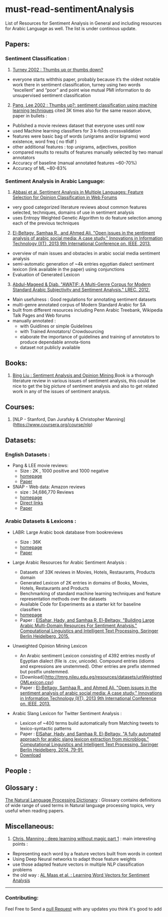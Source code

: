 # must-read-sentimentAnalysis
List of Resources for Sentiment Analysis in General and including resources for Arabic Language as well.
The list is under continous update.

## Papers:
### Sentiment Classification : 
1.  [Turney 2002 : Thumbs up or thumbs down?](http://dl.acm.org/citation.cfm?id=1073153)
  - everyone starts withthis paper, probably because it’s the oldest notable work there in sentiment classification,
  turney using two words “excellent” and “poor” and point wise mutual PMI information to do unsupervised sentiment classification 
2. [Pang, Lee 2002 : Thumbs up?: sentiment classification using machine learning techniques](http://dl.acm.org/citation.cfm?id=1118704)
cited 3K times also for the same reason above, paper in bullets : 
  - Published a movie reviews dataset that everyone uses until now 
  - used Machine learning classifiers for  3 k-folds crossvalidation
  - features were basic bag of words (unigrams and/or bigrams) word existence, word freq ( no tfidf )
  - other additional features : top unigrams, adjectives, position
  - compared results to results of features manually selected by two manual annotators 
  - Accuracy of baseline (manual annotated features ~60-70%) 
  - Accuracy of ML ~80-83%

### Sentiment Analysis in Arabic Language:
1. [Abbasi et al. Sentiment Analysis in Multiple Languages: Feature Selection for Opinion Classification in Web Forums](http://128.196.40.18/intranet/papers/AhmedAbbasi_SentimentTOIS.pdf) 
  - very good categorized literature reviews about common features selected, techniques, domains of use in sentiment analysis
  - uses Entropy Weighted Genetic Algorithm to do feature selection among each of the previous techniques
2. [El-Beltagy, Samhaa R., and Ahmed Ali. "Open issues in the sentiment analysis of arabic social media: A case study." Innovations in Information Technology (IIT), 2013 9th International Conference on. IEEE, 2013.](http://tmrg.nileu.edu.eg/resources/publications/Samhaa_OpenIssuesintheSentiment_IIT2013.pdf)
  - overview of main issues and obstacles in arabic social media sentiment analysis 
  - semi-automatic generation of ~4k entries egyptian dialect sentiment lexicon (link available in the paper) using  conjunctions 
  - Evaluation of Generated Lexicon
3. [Abdul-Mageed & Diab. "AWATIF: A Multi-Genre Corpus for Modern Standard Arabic Subjectivity and Sentiment Analysis." LREC. 2012.](http://citeseerx.ist.psu.edu/viewdoc/download?doi=10.1.1.383.4662&rep=rep1&type=pdf)
  - Main usefulness : Good regulations for annotating sentiment datasets 
  - multi-genre annotated corpus of Modern Standard Arabic for SA
  - built from different resources including Penn Arabic Treebank, Wikipedia Talk Pages and Web forums
  - manually annotated :
    - with Guidlines or simple Guidelines
    - with Trained Annotators/ Crowdsourcing 
    - elaborate the importance of guidelines and training of annotators to produce dependable annota-tions
    - dataset not publicly available

## Books:

1.  [Bing Liu : Sentiment Analysis and Opinion Mining ](http://www.cs.uic.edu/~liub/FBS/SentimentAnalysis-and-OpinionMining.pdf) 
Book is a thorough literature review in various issues of sentiment analysis, this could be nice to get the big picture of sentiment analysis and also to  get related work in any of the issues of sentiment analysis.


## Courses:

1. [NLP - Stanford,  Dan Jurafsky & Christopher Manning] (https://www.coursera.org/course/nlp)


## Datasets:
### English Datasets : 
- Pang & LEE movie reviews:
  - Size : 2K , 1000 positive and 1000 negative
  - [homepage](http://www.cs.cornell.edu/people/pabo/movie-review-data/)
  - [Paper](http://www.cs.cornell.edu/home/llee/papers/sentiment.pdf)
- SNAP - Web data: Amazon reviews
  -  size : 34,686,770 Reviews 
  -  [homepage](http://snap.stanford.edu/data/web-Amazon.html)
  -  [Direct links](http://snap.stanford.edu/data/amazon/)
  -  [Paper](http://i.stanford.edu/~julian/pdfs/recsys13.pdf)

### Arabic Datasets & Lexicons :
- LABR: Large Arabic book database from bookreviews
  - Size : 36K
  - [homepage](http://www.mohamedaly.info/datasets/labr)
  - [Paper](http://www.aclweb.org/anthology/P13-2088)

- Large Arabic Resources for Arabic Sentiment Analysis :
  - Datasets of 33K reviews in Movies, Hotels, Restaurants, Products domain 
  - Generated Lexicon of 2K entries in domains of Books, Movies, Hotels, Restaurants and Products
  - Benchmarking of standard machine learning techniques and feature representation methods over the datasets
  - Available Code for Experiments as a starter kit for baseline classifiers
  - [homepage](https://github.com/hadyelsahar/large-arabic-sentiment-analysis-resouces)
  - Paper : [ElSahar, Hady, and Samhaa R. El-Beltagy. "Building Large Arabic Multi-Domain Resources For Sentiment Analysis." Computational Linguistics and Intelligent Text Processing. Springer Berlin Heidelberg, 2015.](https://www.dropbox.com/s/993lf5jj0oooq4b/Paper%201%20-%20Building%20Large%20Arabic%20Resources%20for%20Sentiment%20Analysis.pdf?dl=0)
  
- Unweighted Opinion Mining Lexicon
  - An Arabic sentiment Lexicon consisting of 4392 entries mostly of Egyptian dialect (file is .csv, unicode). Compound entries (idioms and expressions are unstemmed). Other entries are prefix stemmed but postfix unstemmed.
  - [Download[(http://tmrg.nileu.edu.eg/resources/datasets/unWeightedOMLexicon.csv)
  - Paper : [El-Beltagy, Samhaa R., and Ahmed Ali. "Open issues in the sentiment analysis of arabic social media: A case study." Innovations in Information Technology (IIT), 2013 9th International Conference on. IEEE, 2013.](http://tmrg.nileu.edu.eg/resources/publications/Samhaa_OpenIssuesintheSentiment_IIT2013.pdf)
- Arabic Slang Lexicon for Twitter Sentiment Analysis :
  - Lexicon of ~400 terms build automatically from Matching tweets to lexico-syntactic patterns
  - Paper : [ElSahar, Hady, and Samhaa R. El-Beltagy. "A fully automated approach for arabic slang lexicon extraction from microblogs." Computational Linguistics and Intelligent Text Processing. Springer Berlin Heidelberg, 2014. 79-91.](https://www.dropbox.com/s/xbuavbdgok54er1/Elsahar%20Elbeltagy%20automatic%20lexicon%20extraction%20from%20microblogs%20.pdf?dl=0)
  - [Download](https://github.com/hadyelsahar/must-read-sentimentAnalysis/blob/master/resources/slang-lexicon.csv)


## People : 

## Glossary :
[The Natural Language Processing Dictionary](www.cse.unsw.edu.au/~billw/nlpdict.html) : Glossary contains definitions of wide range of used terms in Natural language processing topics, very useful when reading papers.

## Miscellaneous:
1. [Chris. Manning : deep learning without magic part 1](http://techtalks.tv/talks/deep-learning-for-nlp-without-magic-part-1/58414/) : 
  main interesting points : 
  - Representing each word by a feature vectors built from words in context
  - Using Deep Neural networks to adapt those feature weights 
  - use those adapted feature vectors in multiple NLP classification problems
  - the old way : [AL Maas et al. : Learning Word Vectors for Sentiment Analysis](http://ai.stanford.edu/~ang/papers/acl11-WordVectorsSentimentAnalysis.pdf)


-----
### Contributing:
Feel Free to Send a [pull Request](https://help.github.com/articles/using-pull-requests/) with any updates you think it's good to add 
